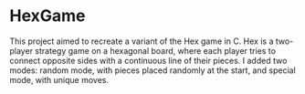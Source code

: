 # HexGame
 This project aimed to recreate a variant of the Hex game in C. Hex is a two-player strategy game on a hexagonal board, where each player tries to connect opposite sides with a continuous line of their pieces. I added two modes: random mode, with pieces placed randomly at the start, and special mode, with unique moves. 
